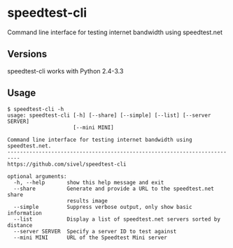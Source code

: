 # speedtest-cli

Command line interface for testing internet bandwidth using speedtest.net

## Versions

speedtest-cli works with Python 2.4-3.3


## Usage

    $ speedtest-cli -h
    usage: speedtest-cli [-h] [--share] [--simple] [--list] [--server SERVER]
                         [--mini MINI]

    Command line interface for testing internet bandwidth using speedtest.net.
    --------------------------------------------------------------------------
    https://github.com/sivel/speedtest-cli

    optional arguments:
      -h, --help       show this help message and exit
      --share          Generate and provide a URL to the speedtest.net share
                       results image
      --simple         Suppress verbose output, only show basic information
      --list           Display a list of speedtest.net servers sorted by distance
      --server SERVER  Specify a server ID to test against
      --mini MINI      URL of the Speedtest Mini server